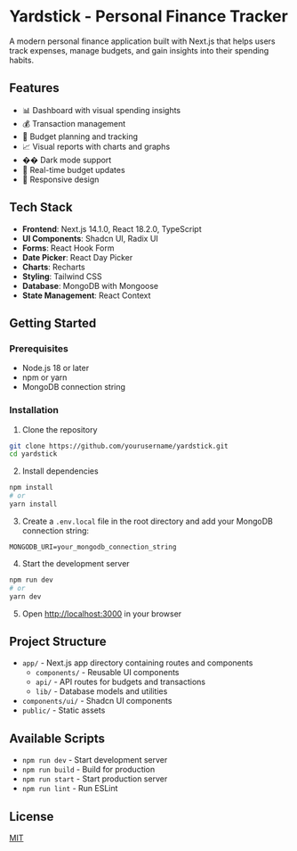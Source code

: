 # Yardstick - Personal Finance Tracker

A modern personal finance application built with Next.js that helps users track expenses, manage budgets, and gain insights into their spending habits.

## Features

- 📊 Dashboard with visual spending insights
- 💰 Transaction management
- 📅 Budget planning and tracking
- 📈 Visual reports with charts and graphs
- �� Dark mode support
- 🔄 Real-time budget updates
- 📱 Responsive design

## Tech Stack

- **Frontend**: Next.js 14.1.0, React 18.2.0, TypeScript
- **UI Components**: Shadcn UI, Radix UI
- **Forms**: React Hook Form
- **Date Picker**: React Day Picker
- **Charts**: Recharts
- **Styling**: Tailwind CSS
- **Database**: MongoDB with Mongoose
- **State Management**: React Context

## Getting Started

### Prerequisites

- Node.js 18 or later
- npm or yarn
- MongoDB connection string

### Installation

1. Clone the repository

```bash
git clone https://github.com/yourusername/yardstick.git
cd yardstick
```

2. Install dependencies

```bash
npm install
# or
yarn install
```

3. Create a `.env.local` file in the root directory and add your MongoDB connection string:

```env
MONGODB_URI=your_mongodb_connection_string
```

4. Start the development server

```bash
npm run dev
# or
yarn dev
```

5. Open [http://localhost:3000](http://localhost:3000) in your browser

## Project Structure

- `app/` - Next.js app directory containing routes and components
  - `components/` - Reusable UI components
  - `api/` - API routes for budgets and transactions
  - `lib/` - Database models and utilities
- `components/ui/` - Shadcn UI components
- `public/` - Static assets

## Available Scripts

- `npm run dev` - Start development server
- `npm run build` - Build for production
- `npm run start` - Start production server
- `npm run lint` - Run ESLint

## License

[MIT](LICENSE)
